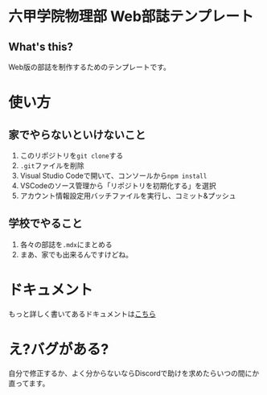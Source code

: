 # 六甲学院物理部 Web部誌テンプレート

## What's this?
Web版の部誌を制作するためのテンプレートです。

# 使い方

## 家でやらないといけないこと
1. このリポジトリを`git clone`する
2. `.git`ファイルを削除
3. Visual Studio Codeで開いて、コンソールから`npm install`
4. VSCodeのソース管理から「リポジトリを初期化する」を選択
5. アカウント情報設定用バッチファイルを実行し、コミット&プッシュ

## 学校でやること
1. 各々の部誌を`.mdx`にまとめる
2. まあ、家でも出来るんですけどね。

# ドキュメント
もっと詳しく書いてあるドキュメントは[こちら](./)

# え?バグがある?
自分で修正するか、よく分からないならDiscordで助けを求めたらいつの間にか直ってます。